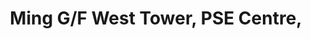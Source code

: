 ---
addr: ' G/F West Tower, PSE Centre,'
city: Pasig
country: Philippines
description: G/F West Tower, PSE Centre, (Exchange Road, Ortigas Center,) Pasig City
  Pasig
id: 4ddb4041d16419ce6734eca7
lat: 14.583342411119476
lng: 121.06190899094705
title: Ming G/F West Tower, PSE Centre,
venue: Ming
---